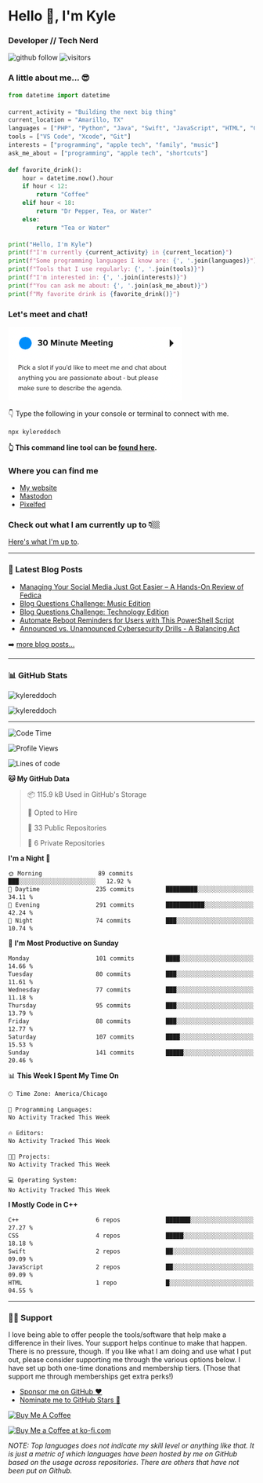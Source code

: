 # Hello 👋, I'm Kyle

### Developer // Tech Nerd

![github follow](https://img.shields.io/github/followers/kylereddoch?label=Followers&logo=github)
![visitors](https://visitor-badge.glitch.me/badge?page_id=kylereddoch.kylereddoch&left_color=black&right_color=blue)

### A little about me... 😎

```python
from datetime import datetime

current_activity = "Building the next big thing"
current_location = "Amarillo, TX"
languages = ["PHP", "Python", "Java", "Swift", "JavaScript", "HTML", "CSS"]
tools = ["VS Code", "Xcode", "Git"]
interests = ["programming", "apple tech", "family", "music"]
ask_me_about = ["programming", "apple tech", "shortcuts"]

def favorite_drink():
    hour = datetime.now().hour
    if hour < 12:
        return "Coffee"
    elif hour < 18:
        return "Dr Pepper, Tea, or Water"
    else:
        return "Tea or Water"

print("Hello, I'm Kyle")
print(f"I'm currently {current_activity} in {current_location}")
print(f"Some programming languages I know are: {', '.join(languages)}")
print(f"Tools that I use regularly: {', '.join(tools)}")
print(f"I'm interested in: {', '.join(interests)}")
print(f"You can ask me about: {', '.join(ask_me_about)}")
print(f"My favorite drink is {favorite_drink()}")
```

### Let's meet and chat!

[![Schedule a meeting with me!](images/schedule_meeting.png)][calendly30min]

👇 Type the following in your console or terminal to connect with me.

```bash
npx kylereddoch
```

**👆 This command line tool can be [found here](https://github.com/kylereddoch/npx_card). <!-- If you are interested in learning how to make your own command line tool, check out my [article here]().-->**

### Where you can find me

- [My website][website]
- [Mastodon][mastodon]
- [Pixelfed][pixelfed]

### Check out what I am currently up to 👇🏼

[Here's what I'm up to][now].

---

### 📝 Latest Blog Posts

<!-- BLOG-POST-LIST:START -->
- [Managing Your Social Media Just Got Easier – A Hands-On Review of Fedica](https://weblog.kylereddoch.me/2025/02/managing-your-social-media-just-got-easier-a-hands-on-review-of-fedica)
- [Blog Questions Challenge: Music Edition](https://weblog.kylereddoch.me/2025/02/blog-questions-challenge-music-edition)
- [Blog Questions Challenge: Technology Edition](https://weblog.kylereddoch.me/2025/02/blog-questions-challenge-technology-edition)
- [Automate Reboot Reminders for Users with This PowerShell Script](https://weblog.kylereddoch.me/2025/01/automate-reboot-reminders-for-users-with-this-powershell-script)
- [Announced vs. Unannounced Cybersecurity Drills - A Balancing Act](https://weblog.kylereddoch.me/2025/01/announced-vs-unannounced-cybersecurity-drills-a-balancing-act)
<!-- BLOG-POST-LIST:END -->

➡️ [more blog posts...](https://weblog.kylereddoch.me)

---

### 📊 GitHub Stats

<p><img src="https://github-readme-stats-sigma-rouge.vercel.app/api?username=kylereddoch&show_icons=true&hide_border=true&locale=en" alt="kylereddoch" /></p>
<p><img src="https://github-readme-stats-sigma-rouge.vercel.app/api/top-langs?username=kylereddoch&show_icons=true&hide_border=true&locale=en&layout=compact" alt="kylereddoch" /></p>

---

<!--START_SECTION:waka-->
![Code Time](http://img.shields.io/badge/Code%20Time-191%20hrs%2044%20mins-blue)

![Profile Views](http://img.shields.io/badge/Profile%20Views-0-blue)

![Lines of code](https://img.shields.io/badge/From%20Hello%20World%20I%27ve%20Written-94.1%20thousand%20lines%20of%20code-blue)

**🐱 My GitHub Data** 

> 📦 115.9 kB Used in GitHub's Storage 
 > 
> 💼 Opted to Hire
 > 
> 📜 33 Public Repositories 
 > 
> 🔑 6 Private Repositories 
 > 
**I'm a Night 🦉** 

```text
🌞 Morning                89 commits          ███░░░░░░░░░░░░░░░░░░░░░░   12.92 % 
🌆 Daytime                235 commits         █████████░░░░░░░░░░░░░░░░   34.11 % 
🌃 Evening                291 commits         ███████████░░░░░░░░░░░░░░   42.24 % 
🌙 Night                  74 commits          ███░░░░░░░░░░░░░░░░░░░░░░   10.74 % 
```
📅 **I'm Most Productive on Sunday** 

```text
Monday                   101 commits         ████░░░░░░░░░░░░░░░░░░░░░   14.66 % 
Tuesday                  80 commits          ███░░░░░░░░░░░░░░░░░░░░░░   11.61 % 
Wednesday                77 commits          ███░░░░░░░░░░░░░░░░░░░░░░   11.18 % 
Thursday                 95 commits          ███░░░░░░░░░░░░░░░░░░░░░░   13.79 % 
Friday                   88 commits          ███░░░░░░░░░░░░░░░░░░░░░░   12.77 % 
Saturday                 107 commits         ████░░░░░░░░░░░░░░░░░░░░░   15.53 % 
Sunday                   141 commits         █████░░░░░░░░░░░░░░░░░░░░   20.46 % 
```


📊 **This Week I Spent My Time On** 

```text
🕑︎ Time Zone: America/Chicago

💬 Programming Languages: 
No Activity Tracked This Week

🔥 Editors: 
No Activity Tracked This Week

🐱‍💻 Projects: 
No Activity Tracked This Week

💻 Operating System: 
No Activity Tracked This Week
```

**I Mostly Code in C++** 

```text
C++                      6 repos             ███████░░░░░░░░░░░░░░░░░░   27.27 % 
CSS                      4 repos             █████░░░░░░░░░░░░░░░░░░░░   18.18 % 
Swift                    2 repos             ██░░░░░░░░░░░░░░░░░░░░░░░   09.09 % 
JavaScript               2 repos             ██░░░░░░░░░░░░░░░░░░░░░░░   09.09 % 
HTML                     1 repo              █░░░░░░░░░░░░░░░░░░░░░░░░   04.55 % 
```




<!--END_SECTION:waka-->

---

### 🙏🏼 Support

I love being able to offer people the tools/software that help make a difference in their lives. Your support helps continue to make that happen. There is no pressure, though. If you like what I am doing and use what I put out, please consider supporting me through the various options below. I have set up both one-time donations and membership tiers. (Those that support me through memberships get extra perks!)

- [Sponsor me on GitHub :heart:][githubsponsor]
- [Nominate me to GitHub Stars :star2:][githubstars]

<a href="https://www.buymeacoffee.com/kylereddoch" target="_blank"><img src="https://cdn.buymeacoffee.com/buttons/v2/default-yellow.png" alt="Buy Me A Coffee" style="height: 60px !important;width: 217px !important;" ></a>

<a href='https://ko-fi.com/S6S374TCV' target='_blank'><img height='36' style='border:0px;height:36px;' src='https://cdn.ko-fi.com/cdn/kofi1.png?v=3' border='0' alt='Buy Me a Coffee at ko-fi.com' /></a>

_NOTE: Top languages does not indicate my skill level or anything like that. It is just a metric of which languages have been hosted by me on GitHub based on the usage across repositories. There are others that have not been put on Github._

[website]: https://kylereddoch.me
[mastodon]: https://infosec.exchange/@beardedtechguy
[pixelfed]: https://pixtagram.social/@beardedtechguy
[twitter]: https://twitter.com/winphankyle
[linkedin]: https://linkedin.com/in/kylereddoch
[wakatime]: https://wakatime.com/@10619014-9413-4a5b-a3df-2d3892b8a73d
[email]: kylereddoch@proton.me
[hwscourses]: https://www.hackingwithswift.com
[githubstars]: https://stars.github.com/nominate/
[githubsponsor]: https://github.com/sponsors/kylereddoch
[now]: https://now.kylereddoch.me/
[calendly30min]: https://calendly.com/beardedtechguy/30min
